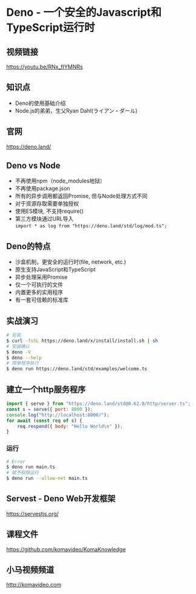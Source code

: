 Deno - 一个安全的Javascript和TypeScript运行时
==========================================

## 视频链接

https://youtu.be/RNx_fIYMNRs

## 知识点

* Deno的使用基础介绍
* Node.js的弟弟，生父Ryan Dahl(ライアン・ダール)

## 官网

https://deno.land/

## Deno vs Node

+ 不再使用npm（node_modules地狱）
+ 不再使用package.json
+ 所有的异步调用都返回Promise, 但与Node处理方式不同
+ 对于资源存取需要单独授权
+ 使用ES模块, 不支持require()
+ 第三方模块通过URL导入  
  ```import * as log from "https://deno.land/std/log/mod.ts";```

## Deno的特点

+ 沙盒机制，更安全的运行时(file, network, etc.)
+ 原生支持JavaScript和TypeScript
+ 异步处理采用Promise
+ 仅一个可执行的文件
+ 内置更多的实用程序
+ 有一套可信赖的标准库

## 实战演习

```bash
# 安装
$ curl -fsSL https://deno.land/x/install/install.sh | sh
# 安装确认
$ deno -V
$ deno --help
# 简单程序执行
$ deno run https://deno.land/std/examples/welcome.ts
```

## 建立一个http服务程序

```js
import { serve } from "https://deno.land/std@0.62.0/http/server.ts";
const s = serve({ port: 8000 });
console.log("http://localhost:8000/");
for await (const req of s) {
    req.respond({ body: "Hello World\n" });
}
```

### 运行

```bash
# Error
$ deno run main.ts
# 赋予权限运行
$ deno run --allow-net main.ts
```

## Servest - Deno Web开发框架

https://servestjs.org/

## 课程文件

https://github.com/komavideo/KomaKnowledge

## 小马视频频道

http://komavideo.com
